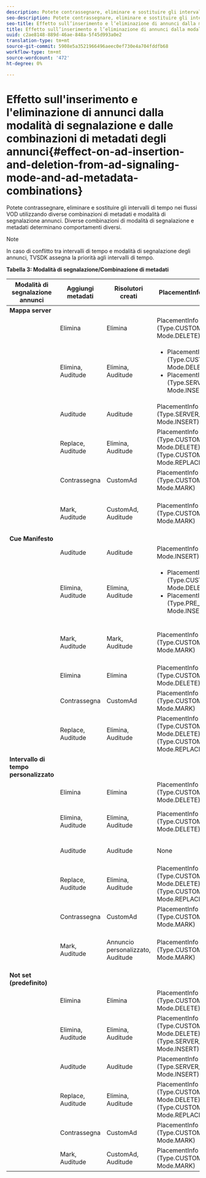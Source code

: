 ```yaml
---
description: Potete contrassegnare, eliminare e sostituire gli intervalli di tempo nei flussi VOD utilizzando diverse combinazioni di metadati e modalità di segnalazione annunci. Diverse combinazioni di modalità di segnalazione e metadati determinano comportamenti diversi.
seo-description: Potete contrassegnare, eliminare e sostituire gli intervalli di tempo nei flussi VOD utilizzando diverse combinazioni di metadati e modalità di segnalazione annunci. Diverse combinazioni di modalità di segnalazione e metadati determinano comportamenti diversi.
seo-title: Effetto sull’inserimento e l’eliminazione di annunci dalla modalità di segnalazione e dalle combinazioni di metadati degli annunci
title: Effetto sull’inserimento e l’eliminazione di annunci dalla modalità di segnalazione e dalle combinazioni di metadati degli annunci
uuid: c2ae8148-889d-46ae-848a-5f45d993a0e2
translation-type: tm+mt
source-git-commit: 5908e5a3521966496aeec0ef730e4a704fddfb68
workflow-type: tm+mt
source-wordcount: '472'
ht-degree: 0%

---
```



# Effetto sull&#39;inserimento e l&#39;eliminazione di annunci dalla modalità di segnalazione e dalle combinazioni di metadati degli annunci{#effect-on-ad-insertion-and-deletion-from-ad-signaling-mode-and-ad-metadata-combinations}

Potete contrassegnare, eliminare e sostituire gli intervalli di tempo nei flussi VOD utilizzando diverse combinazioni di metadati e modalità di segnalazione annunci. Diverse combinazioni di modalità di segnalazione e metadati determinano comportamenti diversi.

>[!NOTE]
>
>In caso di conflitto tra intervalli di tempo e modalità di segnalazione degli annunci, TVSDK assegna la priorità agli intervalli di tempo.

**Tabella 3: Modalità di segnalazione/Combinazione di metadati**

<table>  
 <thead> 
  <tr> 
   <th class="entry"> Modalità di segnalazione annunci </th> 
   <th class="entry"> Aggiungi metadati </th> 
   <th class="entry"> Risolutori creati </th> 
   <th class="entry"><span class="codeph"> PlacementInformation</span> screated </th> 
   <th class="entry"> Comportamento risultante </th> 
  </tr> 
 </thead>
 <tbody> 
  <tr> 
   <td> <b>Mappa server</b> </td> 
   <td> </td> 
   <td> </td> 
   <td> </td> 
   <td> </td> 
  </tr> 
  <tr> 
   <td> </td> 
   <td> Elimina </td> 
   <td> Elimina </td> 
   <td><span class="codeph"> PlacementInfo (Type.CUSTOM_TIME_RANGE, Mode.DELETE)</span> </td> 
   <td> Intervalli eliminati </td> 
  </tr> 
  <tr> 
   <td></td> 
   <td> Elimina, Auditude </td> 
   <td> Elimina, Auditude </td> 
   <td> 
    <ul> 
     <li><span class="codeph"> PlacementInfo (Type.CUSTOM_TIME_RANGE, Mode.DELETE),  </span> </li> 
     <li><span class="codeph"> PlacementInfo (Type.SERVER_MAP, Mode.INSERT)</span> </li> 
    </ul> </td> 
   <td> Intervalli eliminati, Annunci inseriti </td> 
  </tr> 
  <tr> 
   <td></td> 
   <td> Auditude </td> 
   <td> Auditude </td> 
   <td><span class="codeph"> PlacementInfo (Type.SERVER_MAP, Mode.INSERT)</span> </td> 
   <td> Annunci inseriti </td> 
  </tr> 
  <tr> 
   <td></td> 
   <td> Replace, Auditude </td> 
   <td> Elimina, Auditude </td> 
   <td><span class="codeph"> PlacementInfo (Type.CUSTOM_TIME_RANGE, Mode.DELETE), PlacementInfo (Type.CUSTOM_TIME_RANGE, Mode.REPLACE)</span> </td> 
   <td> Intervalli sostituiti </td> 
  </tr> 
  <tr> 
   <td></td> 
   <td> Contrassegna </td> 
   <td> CustomAd </td> 
   <td><span class="codeph"> PlacementInfo (Type.CUSTOM_TIME_RANGE, Mode.MARK)</span> </td> 
   <td> Intervalli contrassegnati </td> 
  </tr> 
  <tr> 
   <td></td> 
   <td> Mark, Auditude </td> 
   <td> CustomAd, Auditude </td> 
   <td><span class="codeph"> PlacementInfo (Type.CUSTOM_TIME_RANGE, Mode.MARK)</span> </td> 
   <td> Intervalli contrassegnati, nessun annuncio inserito </td> 
  </tr> 
  <tr> 
   <td> <b>Cue Manifesto</b> </td> 
   <td> </td> 
   <td> </td> 
   <td> </td> 
   <td> </td> 
  </tr> 
  <tr> 
   <td></td> 
   <td> Auditude </td> 
   <td> Auditude </td> 
   <td><span class="codeph"> PlacementInfo (Type.PRE_ROLL, Mode.INSERT)</span> </td> 
   <td> Annunci inseriti </td> 
  </tr> 
  <tr> 
   <td></td> 
   <td> Elimina, Auditude </td> 
   <td> Elimina, Auditude </td> 
   <td> 
    <ul> 
     <li><span class="codeph"> PlacementInfo (Type.CUSTOM_TIME_RANGE, Mode.DELETE)</span> </li> 
     <li><span class="codeph"> PlacementInfo (Type.PRE_ROLL, Mode.INSERT)</span> </li> 
    </ul> </td> 
   <td> Intervalli eliminati, annunci inseriti </td> 
  </tr> 
  <tr> 
   <td></td> 
   <td> Mark, Auditude </td> 
   <td> Mark, Auditude </td> 
   <td><span class="codeph"> PlacementInfo (Type.CUSTOM_TIME_RANGE, Mode.MARK)</span> </td> 
   <td> Intervalli contrassegnati, nessun annuncio inserito </td> 
  </tr> 
  <tr> 
   <td></td> 
   <td> Elimina </td> 
   <td> Elimina </td> 
   <td><span class="codeph"> PlacementInfo (Type.CUSTOM_TIME_RANGE, Mode.DELETE)</span> </td> 
   <td> Intervalli eliminati </td> 
  </tr> 
  <tr> 
   <td></td> 
   <td> Contrassegna </td> 
   <td> CustomAd </td> 
   <td><span class="codeph"> PlacementInfo (Type.CUSTOM_TIME_RANGE, Mode.MARK)</span> </td> 
   <td> Intervalli contrassegnati </td> 
  </tr> 
  <tr> 
   <td></td> 
   <td> Replace, Auditude </td> 
   <td> Elimina, Auditude </td> 
   <td><span class="codeph"> PlacementInfo (Type.CUSTOM_TIME_RANGE, Mode.DELETE), PlacementInfo (Type.CUSTOM_TIME_RANGE, Mode.REPLACE)</span> </td> 
   <td> Intervalli sostituiti </td> 
  </tr> 
  <tr> 
   <td> <b>Intervallo di tempo personalizzato</b> </td> 
   <td> </td> 
   <td> </td> 
   <td> </td> 
   <td> </td> 
  </tr> 
  <tr> 
   <td></td> 
   <td> Elimina </td> 
   <td> Elimina </td> 
   <td><span class="codeph"> PlacementInfo (Type.CUSTOM_TIME_RANGE, Mode.DELETE)</span> </td> 
   <td> Intervalli eliminati </td> 
  </tr> 
  <tr> 
   <td></td> 
   <td> Elimina, Auditude </td> 
   <td> Elimina, Auditude </td> 
   <td><span class="codeph"> PlacementInfo (Type.CUSTOM_TIME_RANGE, Mode.DELETE)</span> </td> 
   <td> Intervalli eliminati, nessun annuncio inserito </td> 
  </tr> 
  <tr> 
   <td></td> 
   <td> Auditude </td> 
   <td> Auditude </td> 
   <td> None </td> 
   <td> Nessun annuncio inserito </td> 
  </tr> 
  <tr> 
   <td></td> 
   <td> Replace, Auditude </td> 
   <td> Elimina, Auditude </td> 
   <td><span class="codeph"> PlacementInfo (Type.CUSTOM_TIME_RANGE, Mode.DELETE), PlacementInfo (Type.CUSTOM_TIME_RANGE, Mode.REPLACE)</span> </td> 
   <td> Intervalli sostituiti con annunci </td> 
  </tr> 
  <tr> 
   <td></td> 
   <td> Contrassegna </td> 
   <td> CustomAd </td> 
   <td><span class="codeph"> PlacementInfo (Type.CUSTOM_TIME_RANGE, Mode.MARK)</span> </td> 
   <td> Intervalli contrassegnati </td> 
  </tr> 
  <tr> 
   <td></td> 
   <td> Mark, Auditude </td> 
   <td> Annuncio personalizzato, Auditude </td> 
   <td><span class="codeph"> PlacementInfo (Type.CUSTOM_TIME_RANGE, Mode.MARK)</span> </td> 
   <td> Intervalli contrassegnati, nessun annuncio inserito </td> 
  </tr> 
  <tr> 
   <td> <b>Not set (predefinito)</b> </td> 
   <td> </td> 
   <td> </td> 
   <td> </td> 
   <td> </td> 
  </tr> 
  <tr> 
   <td></td> 
   <td> Elimina </td> 
   <td> Elimina </td> 
   <td><span class="codeph"> PlacementInfo (Type.CUSTOM_TIME_RANGE, Mode.DELETE)</span> </td> 
   <td> Intervalli eliminati </td> 
  </tr> 
  <tr> 
   <td></td> 
   <td> Elimina, Auditude </td> 
   <td> Elimina, Auditude </td> 
   <td><span class="codeph"> PlacementInfo (Type.CUSTOM_TIME_RANGE, Mode.DELETE), PlacementInfo (Type.SERVER_MAP, Mode.INSERT)</span> </td> 
   <td> Intervalli eliminati, annunci inseriti </td> 
  </tr> 
  <tr> 
   <td></td> 
   <td> Auditude </td> 
   <td> Auditude </td> 
   <td><span class="codeph"> PlacementInfo (Type.SERVER_MAP, Mode.INSERT)</span> </td> 
   <td> Annunci inseriti </td> 
  </tr> 
  <tr> 
   <td></td> 
   <td> Replace, Auditude </td> 
   <td> Elimina, Auditude </td> 
   <td><span class="codeph"> PlacementInfo (Type.CUSTOM_TIME_RANGE, Mode.DELETE), PlacementInfo (Type.CUSTOM_TIME_RANGE, Mode.REPLACE)</span> </td> 
   <td> Intervalli sostituiti con annunci </td> 
  </tr> 
  <tr> 
   <td></td> 
   <td> Contrassegna </td> 
   <td> CustomAd </td> 
   <td><span class="codeph"> PlacementInfo (Type.CUSTOM_TIME_RANGE, Mode.MARK)</span> </td> 
   <td> Intervalli contrassegnati </td> 
  </tr> 
  <tr> 
   <td></td> 
   <td> Mark, Auditude </td> 
   <td> CustomAd, Auditude </td> 
   <td><span class="codeph"> PlacementInfo (Type.CUSTOM_TIME_RANGE, Mode.MARK)</span> </td> 
   <td> Intervalli contrassegnati </td> 
  </tr> 
 </tbody> 
</table>


